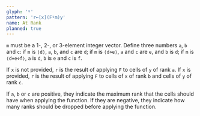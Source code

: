 ```yaml
---
glyph: '⍤'
pattern: 'r←[x](F⍤m)y'
name: At Rank
planned: true
---
```


`m` must be a 1-, 2-, or 3-element integer vector. Define three numbers `a`, `b` and `c`: if `m` is `⟨d⟩`, `a`, `b`, and `c` are `d`; if `m` is `⟨d⋄e⟩`, `a` and `c` are `e`, and `b` is `d`; if `m` is `⟨d⋄e⋄f⟩`, `a` is `d`, `b` is `e` and `c` is `f`.

If `x` is not provided, `r` is the result of applying `F` to cells of `y` of rank `a`. If `x` is provided, `r` is the result of applying `F` to cells of `x` of rank `b` and cells of `y` of rank `c`.

If `a`, `b` or `c` are positive, they indicate the maximum rank that the cells should have when applying the function. If they are negative, they indicate how many ranks should be dropped before applying the function.